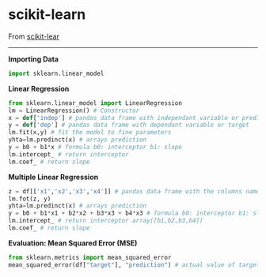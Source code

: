 # scikit-learn

From <a href="https://scikit-learn.org/stable/" target="_blank">scikit-lear</a>

---
**Importing Data**
```python
import sklearn.linear_model
```

**Linear Regression**
```python
from sklearn.linear_model import LinearRegression
lm = LinearRegression() # Constructor
x = def['indep'] # pandas data frame with independant variable or predictor
y = def['dep'] # pandas data frame with dependant variable or target
lm.fit(x,y) # fit the model to fine parameters
yhta=lm.predinct(x) # arrays prediction
y = b0 + b1*x # formula b0: interceptor b1: slope
lm.intercept_ # return interceptor
lm.coef_ # return slope
```

**Multiple Linear Regression**
```python
z = df[['x1','x2','x3','x4']] # pandas data frame with the columns names eg: x1="age"
lm.fot(z, y)
yhta=lm.predinct(x) # arrays prediction
y = b0 + b1*x1 + b2*x2 + b3*x3 + b4*x3 # formula b0: interceptor b1: slope
lm.intercept_ # return interceptor array([b1,b2,b3,b4])
lm.coef_ # return slope
```

**Evaluation: Mean Squared Error (MSE)**
```python
from sklearn.metrics import mean_squared_error
mean_squared_error(df["target"], "prediction") # actual value of target variable and the predicted value of target variable
```

